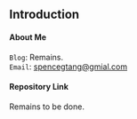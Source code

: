 ## Introduction

#### About Me
`Blog`: Remains.  
`Email`: spencegtang@gmial.com

#### Repository Link
Remains to be done.
